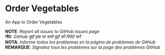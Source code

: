 # Order Vegetables

An App to Order Vegetables 

**NOTE**: *Report all issues to GitHub issues page* <br>
**नोट**: *GitHub मुद्दों पृष्ठ पर सभी मुद्दों की रिपोर्ट करें*<br>
**NOTA**: *Informe todos los problemas en la página de problemas de GitHub*<br>
**REMARQUE**: *Signalez tous les problèmes sur la page des problèmes GitHub*<br>
